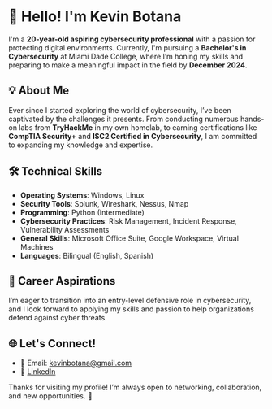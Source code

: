 # 👋 Hello! I'm Kevin Botana

I'm a **20-year-old aspiring cybersecurity professional** with a passion for protecting digital environments. Currently, I'm pursuing a **Bachelor's in Cybersecurity** at Miami Dade College, where I’m honing my skills and preparing to make a meaningful impact in the field by **December 2024**.

## 💡 About Me
Ever since I started exploring the world of cybersecurity, I’ve been captivated by the challenges it presents. From conducting numerous hands-on labs from **TryHackMe** in my own homelab, to earning certifications like **CompTIA Security+** and **ISC2 Certified in Cybersecurity**, I am committed to expanding my knowledge and expertise. 

## 🛠️ Technical Skills
- **Operating Systems**: Windows, Linux
- **Security Tools**: Splunk, Wireshark, Nessus, Nmap
- **Programming**: Python (Intermediate)
- **Cybersecurity Practices**: Risk Management, Incident Response, Vulnerability Assessments
- **General Skills**: Microsoft Office Suite, Google Workspace, Virtual Machines
- **Languages**: Bilingual (English, Spanish)

## 🎯 Career Aspirations
I’m eager to transition into an entry-level defensive role in cybersecurity, and I look forward to applying my skills and passion to help organizations defend against cyber threats.

## 🌐 Let's Connect!
- 📧 Email: [kevinbotana@gmail.com](mailto:kevinbotana@gmail.com)
- 🔗 [LinkedIn](https://www.linkedin.com/in/kevin-botana/)

Thanks for visiting my profile! I’m always open to networking, collaboration, and new opportunities. 🚀

